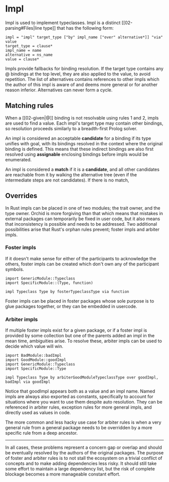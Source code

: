 # Impl

Impl is used to implement typeclasses. Impl is a distinct [[02-parsing#Files|line type]] that has the following form:
```
impl = "impl" target_type ["by" impl_name ["over" alternative*]] "via" value
target_type = clause*
impl_name = name
alternative = ns_name
value = clause*
```

Impls provide fallbacks for binding resolution. If the target type contains any @ bindings at the top level, they are also applied to the value, to avoid repetition. The list of alternatives contains references to other impls which the author of this impl is aware of and deems more general or for another reason inferior. Alternatives can never form a cycle.

## Matching rules

When a [[02-given|@]] binding is not resolvable using rules 1 and 2, impls are used to find a value. Each impl's target type may contain other bindings, so resolution proceeds similarly to a breadth-first Prolog solver.

An impl is considered an acceptable **candidate** for a binding if its type unifies with goal, with its bindings resolved in the context where the original binding is defined. This means that these indirect bindings are also first resolved using **assignable** enclosing bindings before impls would be enumerated.

An impl is considered a **match** if it is a **candidate**, and all other candidates are reachable from it by walking the alternative tree (even if the intermediate steps are not candidates). If there is no match, 

## Overrides

In Rust impls can be placed in one of two modules; the trait owner, and the type owner. Orchid is more forgiving than that which means that mistakes in external packages can temporarily be fixed in user code, but it also means that inconsistency is possible and needs to be addressed. Two additional possibilities arise that Rust's orphan rules prevent; foster impls and arbiter impls.

### Foster impls

If it doesn't make sense for either of the participants to acknowledge the others, foster impls can be created which don't own any of the participant symbols.

```orc
import GenericModule::Typeclass
import SpecificModule::(Type, function)

impl Typeclass Type by fosterTypeclassType via function
```

Foster impls can be placed in foster packages whose sole purpose is to glue packages together, or they can be embedded in usercode.

### Arbiter impls

If multiple foster impls exist for a given package, or if a foster impl is provided by some collection but one of the parents added an impl in the mean time, ambiguities arise. To resolve these, arbiter impls can be used to decide which value will win.

``` orc
import BadModule::badImpl
import GoodModule::goodImpl
import GenericModule::Typeclass
import SpecificModule::Type

impl Typeclass Type by arbiterGoodModuleTypeclassType over goodImpl, badImpl via goodImpl
```

Notice that goodImpl appears both as a value and an impl name. Named impls are always also exported as constants, specifically to account for situations where you want to use them despite auto resolution. They can be referenced in arbiter rules, exception rules for more general impls, and directly used as values in code.

The more common and less hacky use case for arbiter rules is when a very general rule from a general package needs to be overridden by a more specific rule from a deep ancestor.

---

In all cases, these problems represent a concern gap or overlap and should be eventually resolved by the authors of the original packages. The purpose of foster and arbiter rules is to not stall the ecosystem on a trivial conflict of concepts and to make adding dependencies less risky. It should still take some effort to maintain a large dependency list, but the risk of complete blockage becomes a more manageable constant effort.